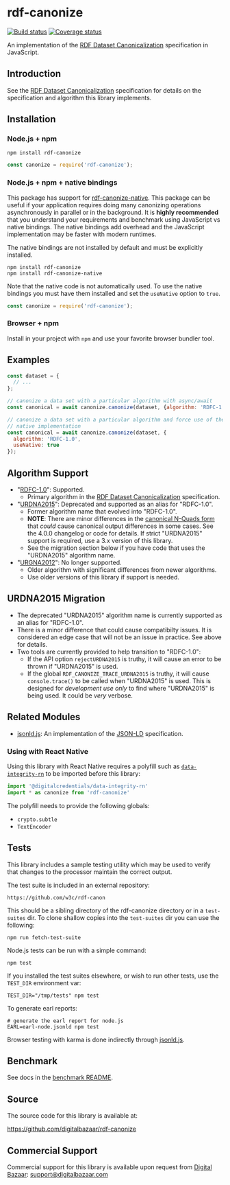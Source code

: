 # rdf-canonize

[![Build status](https://img.shields.io/github/actions/workflow/status/digitalbazaar/rdf-canonize/main.yml)](https://github.com/digitalbazaar/rdf-canonize/actions/workflows/main.yml)
[![Coverage status](https://img.shields.io/codecov/c/github/digitalbazaar/rdf-canonize)](https://codecov.io/gh/digitalbazaar/rdf-canonize)

An implementation of the [RDF Dataset Canonicalization][] specification in
JavaScript.

Introduction
------------

See the [RDF Dataset Canonicalization][] specification for details on the
specification and algorithm this library implements.

Installation
------------

### Node.js + npm

```
npm install rdf-canonize
```

```js
const canonize = require('rdf-canonize');
```

### Node.js + npm + native bindings

This package has support for [rdf-canonize-native][]. This package can be
useful if your application requires doing many canonizing operations
asynchronously in parallel or in the background. It is **highly recommended**
that you understand your requirements and benchmark using JavaScript vs native
bindings. The native bindings add overhead and the JavaScript implementation
may be faster with modern runtimes.

The native bindings are not installed by default and must be explicitly
installed.

```
npm install rdf-canonize
npm install rdf-canonize-native
```

Note that the native code is not automatically used. To use the native bindings
you must have them installed and set the `useNative` option to `true`.

```js
const canonize = require('rdf-canonize');
```

### Browser + npm

Install in your project with `npm` and use your favorite browser bundler tool.

Examples
--------

```js
const dataset = {
  // ...
};

// canonize a data set with a particular algorithm with async/await
const canonical = await canonize.canonize(dataset, {algorithm: 'RDFC-1.0'});

// canonize a data set with a particular algorithm and force use of the
// native implementation
const canonical = await canonize.canonize(dataset, {
  algorithm: 'RDFC-1.0',
  useNative: true
});
```

Algorithm Support
-----------------

* "[RDFC-1.0][]": Supported.
  * Primary algorithm in the [RDF Dataset Canonicalization][] specification.
* "[URDNA2015][]": Deprecated and supported as an alias for "RDFC-1.0".
  * Former algorithm name that evolved into "RDFC-1.0".
  * **NOTE**: There are minor differences in the [canonical N-Quads
    form](https://w3c.github.io/rdf-canon/spec/#canonical-quads) that *could*
    cause canonical output differences in some cases. See the 4.0.0 changelog
    or code for details. If strict "URDNA2015" support is required, use a 3.x
    version of this library.
  * See the migration section below if you have code that uses the "URDNA2015"
    algorithm name.
* "[URGNA2012][]": No longer supported.
  * Older algorithm with significant differences from newer algorithms.
  * Use older versions of this library if support is needed.

URDNA2015 Migration
-------------------

* The deprecated "URDNA2015" algorithm name is currently supported as an alias
  for "RDFC-1.0".
* There is a minor difference that could cause compatibilty issues. It is
  considered an edge case that will not be an issue in practice. See above for
  details.
* Two tools are currently provided to help transition to "RDFC-1.0":
  * If the API option `rejectURDNA2015` is truthy, it will cause an error to be
    thrown if "URDNA2015" is used.
  * If the global `RDF_CANONIZE_TRACE_URDNA2015` is truthy, it will cause
    `console.trace()` to be called when "URDNA2015" is used. This is designed
    for *development use only* to find where "URDNA2015" is being used. It
    could be *very* verbose.

Related Modules
---------------

* [jsonld.js][]: An implementation of the [JSON-LD][] specification.

### Using with React Native

Using this library with React Native requires a polyfill such as
[`data-integrity-rn`](https://github.com/digitalcredentials/data-integrity-rn)
to be imported before this library:

```js
import '@digitalcredentials/data-integrity-rn'
import * as canonize from 'rdf-canonize'
```

The polyfill needs to provide the following globals:

* `crypto.subtle`
* `TextEncoder`

Tests
-----

This library includes a sample testing utility which may be used to verify
that changes to the processor maintain the correct output.

The test suite is included in an external repository:

    https://github.com/w3c/rdf-canon

This should be a sibling directory of the rdf-canonize directory or in a
`test-suites` dir. To clone shallow copies into the `test-suites` dir you can
use the following:

    npm run fetch-test-suite

Node.js tests can be run with a simple command:

    npm test

If you installed the test suites elsewhere, or wish to run other tests, use
the `TEST_DIR` environment var:

    TEST_DIR="/tmp/tests" npm test

To generate earl reports:

    # generate the earl report for node.js
    EARL=earl-node.jsonld npm test

Browser testing with karma is done indirectly through [jsonld.js][].

Benchmark
---------

See docs in the [benchmark README](./benchmark/README.md).

Source
------

The source code for this library is available at:

https://github.com/digitalbazaar/rdf-canonize

Commercial Support
------------------

Commercial support for this library is available upon request from
[Digital Bazaar][]: support@digitalbazaar.com

[Digital Bazaar]: https://digitalbazaar.com/
[JSON-LD]: https://json-ld.org/
[RDF Dataset Canonicalization]: https://w3c.github.io/rdf-canon/spec/
[RDFC-1.0]: https://w3c.github.io/rdf-canon/spec/
[URDNA2015]: https://w3c.github.io/rdf-canon/spec/#urdna2015
[URGNA2012]: https://w3c.github.io/rdf-canon/spec/#urgna2012
[jsonld.js]: https://github.com/digitalbazaar/jsonld.js
[rdf-canonize-native]: https://github.com/digitalbazaar/rdf-canonize-native
